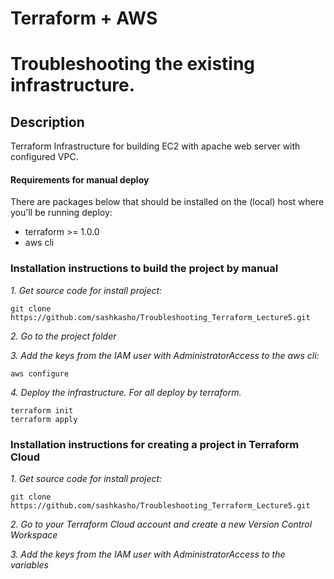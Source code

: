 # Terraform + AWS 
# Troubleshooting the existing infrastructure.

## Description
Terraform Infrastructure for building EC2 with apache web server with configured VPC.

#### Requirements for manual deploy
There are packages below that should be installed on the (local) host where you'll be running deploy:
 * terraform >= 1.0.0
 * aws cli 
 
### Installation instructions to build the project by **manual**

*1. Get source code for install project:*  
```
git clone https://github.com/sashkasho/Troubleshooting_Terraform_Lecture5.git
```
*2. Go to the project folder*

*3. Add the keys from the IAM user with AdministratorAccess to the aws cli:*
```
aws configure
```

*4. Deploy the infrastructure. For all deploy by terraform.*
```
terraform init
terraform apply
```

### Installation instructions for creating a project in **Terraform Cloud**
*1. Get source code for install project:*  
```
git clone https://github.com/sashkasho/Troubleshooting_Terraform_Lecture5.git
```
*2. Go to your Terraform Cloud account and create a new Version Control Workspace*

*3. Add the keys from the IAM user with AdministratorAccess to the variables*
